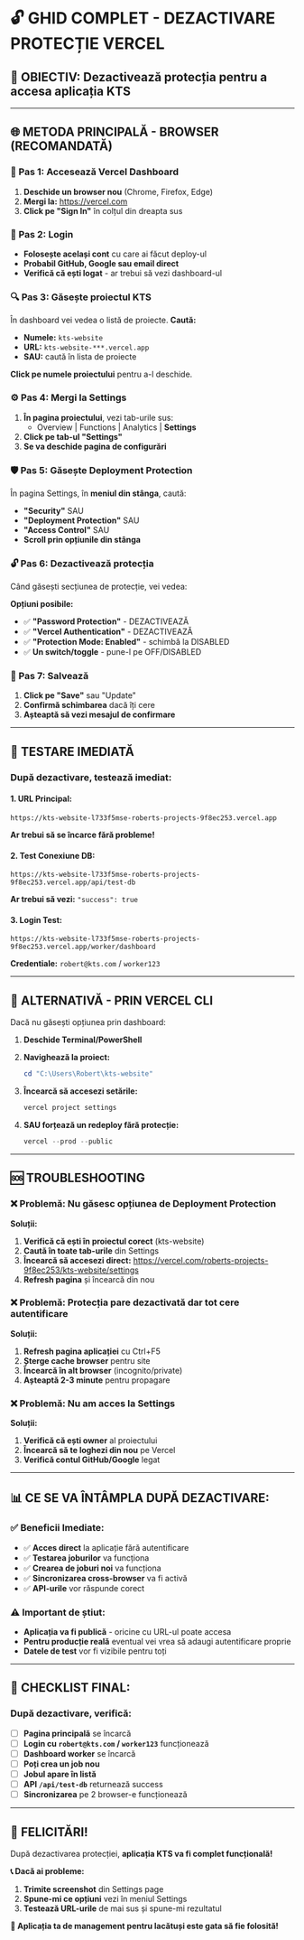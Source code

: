 # 🔓 GHID COMPLET - DEZACTIVARE PROTECȚIE VERCEL

## 🎯 **OBIECTIV**: Dezactivează protecția pentru a accesa aplicația KTS

---

## 🌐 **METODA PRINCIPALĂ - BROWSER (RECOMANDATĂ)**

### **📱 Pas 1: Accesează Vercel Dashboard**
1. **Deschide un browser nou** (Chrome, Firefox, Edge)
2. **Mergi la:** https://vercel.com
3. **Click pe "Sign In"** în colțul din dreapta sus

### **👤 Pas 2: Login**
- **Folosește același cont** cu care ai făcut deploy-ul
- **Probabil GitHub, Google sau email direct**
- **Verifică că ești logat** - ar trebui să vezi dashboard-ul

### **🔍 Pas 3: Găsește proiectul KTS**
În dashboard vei vedea o listă de proiecte. **Caută:**
- **Numele:** `kts-website` 
- **URL:** `kts-website-***.vercel.app`
- **SAU:** caută în lista de proiecte

**Click pe numele proiectului** pentru a-l deschide.

### **⚙️ Pas 4: Mergi la Settings**
1. **În pagina proiectului**, vezi tab-urile sus:
   - Overview | Functions | Analytics | **Settings**
2. **Click pe tab-ul "Settings"**
3. **Se va deschide pagina de configurări**

### **🛡️ Pas 5: Găsește Deployment Protection**
În pagina Settings, în **meniul din stânga**, caută:
- **"Security"** SAU
- **"Deployment Protection"** SAU  
- **"Access Control"** SAU
- **Scroll prin opțiunile din stânga**

### **🔓 Pas 6: Dezactivează protecția**
Când găsești secțiunea de protecție, vei vedea:

**Opțiuni posibile:**
- ✅ **"Password Protection"** - DEZACTIVEAZĂ
- ✅ **"Vercel Authentication"** - DEZACTIVEAZĂ  
- ✅ **"Protection Mode: Enabled"** - schimbă la DISABLED
- ✅ **Un switch/toggle** - pune-l pe OFF/DISABLED

### **💾 Pas 7: Salvează**
1. **Click pe "Save"** sau "Update"
2. **Confirmă schimbarea** dacă îți cere
3. **Așteaptă să vezi mesajul de confirmare**

---

## 🧪 **TESTARE IMEDIATĂ**

### **După dezactivare, testează imediat:**

#### **1. URL Principal:**
```
https://kts-website-l733f5mse-roberts-projects-9f8ec253.vercel.app
```
**Ar trebui să se încarce fără probleme!**

#### **2. Test Conexiune DB:**
```
https://kts-website-l733f5mse-roberts-projects-9f8ec253.vercel.app/api/test-db
```
**Ar trebui să vezi:** `"success": true`

#### **3. Login Test:**
```
https://kts-website-l733f5mse-roberts-projects-9f8ec253.vercel.app/worker/dashboard
```
**Credentiale:** `robert@kts.com` / `worker123`

---

## 🔄 **ALTERNATIVĂ - PRIN VERCEL CLI**

Dacă nu găsești opțiunea prin dashboard:

1. **Deschide Terminal/PowerShell**
2. **Navighează la proiect:**
   ```powershell
   cd "C:\Users\Robert\kts-website"
   ```

3. **Încearcă să accesezi setările:**
   ```powershell
   vercel project settings
   ```

4. **SAU forțează un redeploy fără protecție:**
   ```powershell
   vercel --prod --public
   ```

---

## 🆘 **TROUBLESHOOTING**

### **❌ Problemă: Nu găsesc opțiunea de Deployment Protection**
**Soluții:**
1. **Verifică că ești în proiectul corect** (kts-website)
2. **Caută în toate tab-urile** din Settings
3. **Încearcă să accesezi direct:** https://vercel.com/roberts-projects-9f8ec253/kts-website/settings
4. **Refresh pagina** și încearcă din nou

### **❌ Problemă: Protecția pare dezactivată dar tot cere autentificare**
**Soluții:**
1. **Refresh pagina aplicației** cu Ctrl+F5
2. **Șterge cache browser** pentru site
3. **Încearcă în alt browser** (incognito/private)
4. **Așteaptă 2-3 minute** pentru propagare

### **❌ Problemă: Nu am acces la Settings**
**Soluții:**
1. **Verifică că ești owner** al proiectului
2. **Încearcă să te loghezi din nou** pe Vercel
3. **Verifică contul GitHub/Google** legat

---

## 📊 **CE SE VA ÎNTÂMPLA DUPĂ DEZACTIVARE:**

### **✅ Beneficii Imediate:**
- ✅ **Acces direct** la aplicație fără autentificare
- ✅ **Testarea joburilor** va funcționa
- ✅ **Crearea de joburi noi** va funcționa  
- ✅ **Sincronizarea cross-browser** va fi activă
- ✅ **API-urile** vor răspunde corect

### **⚠️ Important de știut:**
- **Aplicația va fi publică** - oricine cu URL-ul poate accesa
- **Pentru producție reală** eventual vei vrea să adaugi autentificare proprie
- **Datele de test** vor fi vizibile pentru toți

---

## 🎯 **CHECKLIST FINAL:**

### **După dezactivare, verifică:**
- [ ] **Pagina principală** se încarcă
- [ ] **Login cu `robert@kts.com` / `worker123`** funcționează
- [ ] **Dashboard worker** se încarcă
- [ ] **Poți crea un job nou**
- [ ] **Jobul apare în listă**
- [ ] **API `/api/test-db`** returnează success
- [ ] **Sincronizarea** pe 2 browser-e funcționează

---

## 🎊 **FELICITĂRI!**

După dezactivarea protecției, **aplicația KTS va fi complet funcțională!**

**📞 Dacă ai probleme:**
1. **Trimite screenshot** din Settings page
2. **Spune-mi ce opțiuni** vezi în meniul Settings
3. **Testează URL-urile** de mai sus și spune-mi rezultatul

**🚀 Aplicația ta de management pentru lacătuși este gata să fie folosită!**